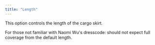 ```yaml
---
title: "Length"
---
```


This option controls the length of the cargo skirt.

For those not familiar with Naomi Wu's dresscode: should not expect full coverage from the default length. 


